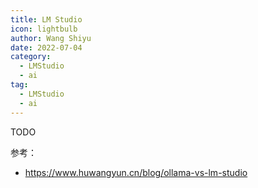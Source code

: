 ```yaml
---
title: LM Studio
icon: lightbulb
author: Wang Shiyu
date: 2022-07-04
category:
  - LMStudio
  - ai
tag:
  - LMStudio
  - ai
---
```



TODO


参考：
- https://www.huwangyun.cn/blog/ollama-vs-lm-studio


